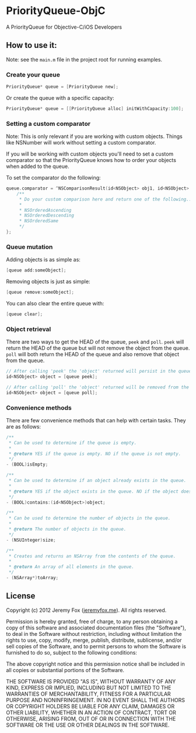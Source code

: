 PriorityQueue-ObjC
==================

A PriorityQueue for Objective-C/iOS Developers

How to use it:
-------------

Note: see the `main.m` file in the project root for running examples.

### Create your queue

```objective-c
PriorityQueue* queue = [PriorityQueue new];
```

Or create the queue with a specific capacity:
```objective-c
PriorityQueue* queue = [[PriorityQueue alloc] initWithCapacity:100];
```

### Setting a custom comparator

Note: This is only relevant if you are working with custom objects. Things like NSNumber will work without setting a custom comparator.

If you will be working with custom objects you'll need to set a custom comparator so that the PriorityQueue knows how to order your objects when added to the queue.

To set the comparator do the following:

```objective-c
queue.comparator = ^NSComparisonResult(id<NSObject> obj1, id<NSObject> obj2) {
    /**
     * Do your custom comparison here and return one of the following...
     *
     * NSOrderedAscending
     * NSOrderedDescending
     * NSOrderedSame
     */
};
```

### Queue mutation

Adding objects is as simple as:
```objective-c
[queue add:someObject];
```

Removing objects is just as simple:
```objective-c
[queue remove:someObject];
```

You can also clear the entire queue with:
```objective-c
[queue clear];
```

### Object retrieval

There are two ways to get the HEAD of the queue, `peek` and `poll`. `peek` will return the HEAD of the queue but will not remove the object from the queue. `poll` will both return the HEAD of the queue and also remove that object from the queue.

```objective-c
// After calling 'peek' the 'object' returned will persist in the queue
id<NSObject> object = [queue peek];
```

```objective-c
// After calling 'poll' the 'object' returned will be removed from the queue
id<NSObject> object = [queue poll];
```

### Convenience methods

There are few convenience methods that can help with certain tasks. They are as follows:

```objective-c
/**
 * Can be used to determine if the queue is empty.
 *
 * @return YES if the queue is empty. NO if the queue is not empty.
 */
- (BOOL)isEmpty;

/**
 * Can be used to determine if an object already exists in the queue.
 *
 * @return YES if the object exists in the queue. NO if the object does not exist in the queue.
 */
- (BOOL)contains:(id<NSObject>)object;

/**
 * Can be used to determine the number of objects in the queue.
 *
 * @return The number of objects in the queue.
 */
- (NSUInteger)size;

/**
 * Creates and returns an NSArray from the contents of the queue.
 *
 * @return An array of all elements in the queue.
 */
- (NSArray*)toArray;
```

License
-------
Copyright (c) 2012 Jeremy Fox ([jeremyfox.me](http://www.jeremyfox.me)). All rights reserved.

Permission is hereby granted, free of charge, to any person obtaining a copy
of this software and associated documentation files (the "Software"), to deal
in the Software without restriction, including without limitation the rights
to use, copy, modify, merge, publish, distribute, sublicense, and/or sell
copies of the Software, and to permit persons to whom the Software is
furnished to do so, subject to the following conditions:

The above copyright notice and this permission notice shall be included in
all copies or substantial portions of the Software.

THE SOFTWARE IS PROVIDED "AS IS", WITHOUT WARRANTY OF ANY KIND, EXPRESS OR
IMPLIED, INCLUDING BUT NOT LIMITED TO THE WARRANTIES OF MERCHANTABILITY,
FITNESS FOR A PARTICULAR PURPOSE AND NONINFRINGEMENT. IN NO EVENT SHALL THE
AUTHORS OR COPYRIGHT HOLDERS BE LIABLE FOR ANY CLAIM, DAMAGES OR OTHER
LIABILITY, WHETHER IN AN ACTION OF CONTRACT, TORT OR OTHERWISE, ARISING FROM,
OUT OF OR IN CONNECTION WITH THE SOFTWARE OR THE USE OR OTHER DEALINGS IN THE
SOFTWARE.

